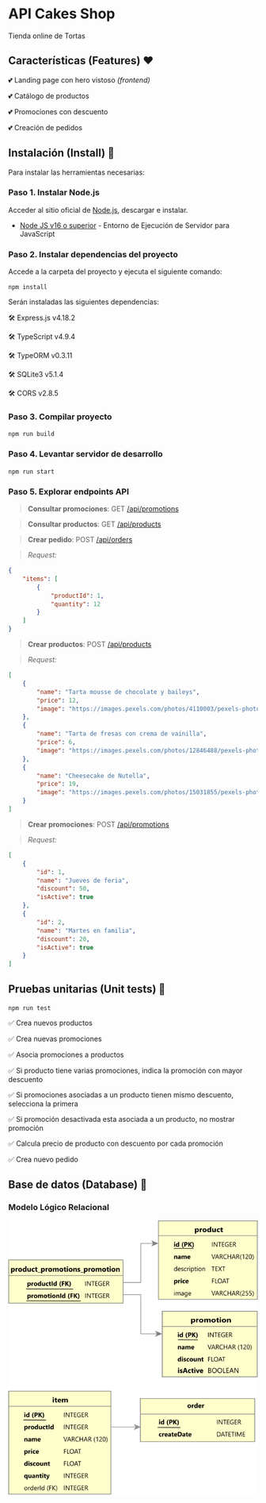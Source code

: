 # API Cakes Shop

Tienda online de Tortas

## Características (Features) ❤️

:two_hearts: Landing page con hero vistoso *(frontend)*

:two_hearts: Catálogo de productos

:two_hearts: Promociones con descuento

:two_hearts: Creación de pedidos

## Instalación (Install) 🔧

Para instalar las herramientas necesarias:

### Paso 1. Instalar Node.js

Acceder al sitio oficial de [Node.js](https://nodejs.org/), descargar e instalar.

* [Node JS v16 o superior](https://nodejs.org/) - Entorno de Ejecución de Servidor para JavaScript

### Paso 2. Instalar dependencias del proyecto

Accede a la carpeta del proyecto y ejecuta el siguiente comando:

```
npm install
```

Serán instaladas las siguientes dependencias: 

:hammer_and_wrench: Express.js v4.18.2

:hammer_and_wrench: TypeScript v4.9.4

:hammer_and_wrench: TypeORM v0.3.11

:hammer_and_wrench: SQLite3 v5.1.4

:hammer_and_wrench: CORS v2.8.5

### Paso 3. Compilar proyecto

```
npm run build
```

### Paso 4. Levantar servidor de desarrollo

```
npm run start
```

### Paso 5. Explorar endpoints API

> **Consultar promociones**: GET [/api/promotions](http://localhost:3000/api/promotions)

> **Consultar productos**: GET [/api/products](http://localhost:3000/api/products)

> **Crear pedido**: POST [/api/orders](http://localhost:3000/api/orders)

> *Request:*
```json
{
    "items": [
        {
            "productId": 1,
            "quantity": 12
        }
    ]
}
```
> **Crear productos**: POST [/api/products](http://localhost:3000/api/products)

> *Request:*
```json
[
    { 
        "name": "Tarta mousse de chocolate y baileys", 
        "price": 12,
        "image": "https://images.pexels.com/photos/4110003/pexels-photo-4110003.jpeg?auto=compress&cs=tinysrgb&w=1260&h=750&dpr=1"
    },
    { 
        "name": "Tarta de fresas con crema de vainilla", 
        "price": 6,
        "image": "https://images.pexels.com/photos/12846488/pexels-photo-12846488.jpeg?auto=compress&cs=tinysrgb&w=1260&h=750&dpr=1" 
    },
    { 
        "name": "Cheesecake de Nutella", 
        "price": 19,
        "image": "https://images.pexels.com/photos/15031855/pexels-photo-15031855.jpeg?auto=compress&cs=tinysrgb&w=600"
    }
]
```

> **Crear promociones**: POST [/api/promotions](http://localhost:3000/api/promotions)

> *Request:*
```json
[
    {
        "id": 1,
        "name": "Jueves de feria",
        "discount": 50,
        "isActive": true
    },
    {
        "id": 2,
        "name": "Martes en familia",
        "discount": 20,
        "isActive": true
    }
]
```

## Pruebas unitarias (Unit tests) 💋

```
npm run test
```

✅ Crea nuevos productos

✅ Crea nuevas promociones

✅ Asocia promociones a productos

✅ Si producto tiene varias promociones, indica la promoción con mayor descuento

✅ Si promociones asociadas a un producto tienen mismo descuento, selecciona la primera

✅ Si promoción desactivada esta asociada a un producto, no mostrar promoción

✅ Calcula precio de producto con descuento por cada promoción

✅ Crea nuevo pedido

## Base de datos (Database) :floppy_disk:

### Modelo Lógico Relacional

![Modelo Lógico Relacional](./docs/MODELO_LOGICO_RELACIONAL_v0.3.png "Modelo Lógico Relacional")
